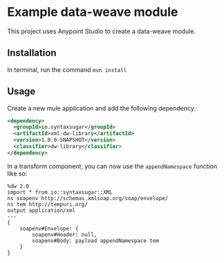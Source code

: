 # Example data-weave module

This project uses Anypoint Studio to create a data-weave module.


## Installation

In terminal, run the command `mvn install`

## Usage

Create a new mule application and add the following dependency:


```XML
<dependency>
  <groupId>io.syntaxsugar</groupId>
  <artifactId>xml-dw-library</artifactId>
  <version>1.0.0-SNAPSHOT</version>
  <classifier>dw-library</classifier>
</dependency>
```

In a transform component, you can now use the `appendNamespace` function like so:

```data-weave
%dw 2.0
import * from io::syntaxsugar::XML
ns soapenv http://schemas.xmlsoap.org/soap/envelope/
ns tem http://tempuri.org/
output application/xml
---
{
    soapenv#Envelope: {
        soapenv#Header: null,
        soapenv#Body: payload appendNamespace tem
    }
}
```
